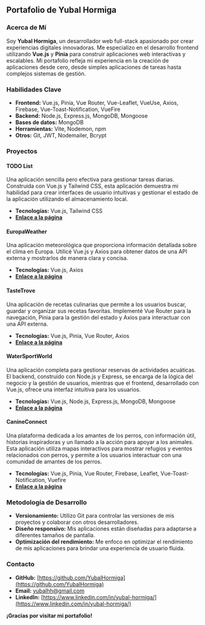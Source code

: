 ## Portafolio de Yubal Hormiga

### Acerca de Mí

Soy **Yubal Hormiga**, un desarrollador web full-stack apasionado por crear experiencias digitales innovadoras. Me especializo en el desarrollo frontend utilizando **Vue.js** y **Pinia** para construir aplicaciones web interactivas y escalables. Mi portafolio refleja mi experiencia en la creación de aplicaciones desde cero, desde simples aplicaciones de tareas hasta complejos sistemas de gestión.

### Habilidades Clave

* **Frontend:** Vue.js, Pinia, Vue Router, Vue-Leaflet, VueUse, Axios, Firebase, Vue-Toast-Notification, VueFire
* **Backend:** Node.js, Express.js, MongoDB, Mongoose
* **Bases de datos:** MongoDB
* **Herramientas:** Vite, Nodemon, npm
* **Otros:** Git, JWT, Nodemailer, Bcrypt

### Proyectos


#### TODO List
Una aplicación sencilla pero efectiva para gestionar tareas diarias. Construida con Vue.js y Tailwind CSS, esta aplicación demuestra mi habilidad para crear interfaces de usuario intuitivas y gestionar el estado de la aplicación utilizando el almacenamiento local.
* **Tecnologías:** Vue.js, Tailwind CSS
* **[Enlace a la página](https://github.com/YubalHormiga/Proyectos-Personales/tree/main/01_TODO%20List)**


#### EuropaWeather
Una aplicación meteorológica que proporciona información detallada sobre el clima en Europa. Utilicé Vue.js y Axios para obtener datos de una API externa y mostrarlos de manera clara y concisa.
* **Tecnologías:** Vue.js, Axios
* **[Enlace a la página](https://github.com/YubalHormiga/Proyectos-Personales/tree/main/02_Weather)**

#### TasteTrove
Una aplicación de recetas culinarias que permite a los usuarios buscar, guardar y organizar sus recetas favoritas. Implementé Vue Router para la navegación, Pinia para la gestión del estado y Axios para interactuar con una API externa.
* **Tecnologías:** Vue.js, Pinia, Vue Router, Axios
* **[Enlace a la página](https://github.com/YubalHormiga/Proyectos-Personales/tree/main/03_TasteTrove)**

#### WaterSportWorld
Una aplicación completa para gestionar reservas de actividades acuáticas. El backend, construido con Node.js y Express, se encarga de la lógica del negocio y la gestión de usuarios, mientras que el frontend, desarrollado con Vue.js, ofrece una interfaz intuitiva para los usuarios.
* **Tecnologías:** Vue.js, Node.js, Express.js, MongoDB, Mongoose
* **[Enlace a la página](https://github.com/YubalHormiga/Proyectos-Personales/tree/main/04_WaterSportWorld)**

#### CanineConnect
Una plataforma dedicada a los amantes de los perros, con información útil, historias inspiradoras y un llamado a la acción para apoyar a los animales. Esta aplicación utiliza mapas interactivos para mostrar refugios y eventos relacionados con perros, y permite a los usuarios interactuar con una comunidad de amantes de los perros.
* **Tecnologías:** Vue.js, Pinia, Vue Router, Firebase, Leaflet, Vue-Toast-Notification, Vuefire
* **[Enlace a la página](https://github.com/YubalHormiga/Proyectos-Personales/tree/main/05_CanineConnect)**


### Metodología de Desarrollo

<!-- * **Pruebas:** Realizo pruebas unitarias y de integración para garantizar la calidad del código. -->
* **Versionamiento:** Utilizo Git para controlar las versiones de mis proyectos y colaborar con otros desarrolladores.
* **Diseño responsivo:** Mis aplicaciones están diseñadas para adaptarse a diferentes tamaños de pantalla.
* **Optimización del rendimiento:** Me enfoco en optimizar el rendimiento de mis aplicaciones para brindar una experiencia de usuario fluida.

### Contacto
* **GitHub:** [https://github.com/YubalHormiga](https://github.com/YubalHormiga)
* **Email:** yubalhh@gmail.com
* **LinkedIn:** [https://www.linkedin.com/in/yubal-hormiga/](https://www.linkedin.com/in/yubal-hormiga/)


**¡Gracias por visitar mi portafolio!**



